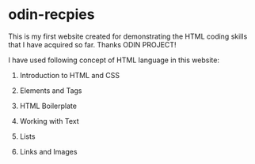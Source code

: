 # odin-recpies

This is my first website created for demonstrating the HTML coding skills that I have acquired so far. Thanks ODIN PROJECT!

I have used following concept of HTML language in this website:

1. Introduction to HTML and CSS

2. Elements and Tags

3. HTML Boilerplate

4. Working with Text

5. Lists

6. Links and Images